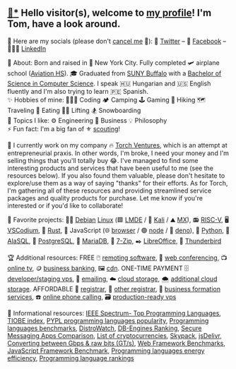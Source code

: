 [//]: # "todo: https://medium.com/swlh/how-to-create-a-self-updating-readme-md-for-your-github-profile-f8b05744ca91"
[//]: # ".md html tag whitelist: https://github.com/github/markup/issues/245#issuecomment-682231577"

## [📝](https://jhatse.info/kartik-v/krajee-markdown-editor/examples/bs4.html)[*](https://github.com/kartik-v/krajee-markdown-editor) Hello visitor(s), welcome to [my profile](https://trpapp.github.io)! I'm Tom, have a look around.

📢 Here are my socials (please don't [cancel me](https://twitter.com/ThomasRPapp/status/1363953064718254081) 🙊): 🐤 [Twitter](https://twitter.com/ThomasRPapp) – 📘 [Facebook](https://facebook.com/ThomasRPapp) – 👨🏼‍💼 [LinkedIn](https://linkedin.com/in/trpapp) 

🌱 About: Born and raised in 🗽 New York City. Fully completed 🛩️ airplane school ([Aviation HS](https://www.aviationhs.net)). 🎓 Graduated from [SUNY Buffalo](https://buffalo.edu) with a [Bachelor of Science in Computer Science](https://engineering.buffalo.edu/computer-science-engineering.html). I speak 🇭🇺 Hungarian and 🇺🇸 English fluently and I'm also trying to learn 🇵🇪 Spanish.  
✨ Hobbies of mine: 👨🏼‍💻 Coding 🏕️ Camping 🕹️ Gaming 👣 Hiking 🗺️ Traveling 🍕 Eating 🏋🏼 Lifting 🏂 Snowboarding  
💭 Topics I like: ⚙️ Engineering 👔 Business 💡 Philosophy  
⚡ Fun fact: I'm a big fan of ⚜️ [scouting](https://scouting.org)! 

🚀 I currently work on my company 🔥 [Torch Ventures](https://torch.ventures), which is an attempt at entrepreneurial praxis. In other words, I'm broke, I need your money and I'm selling things that you'll totally buy 😂. I've managed to find some interesting products and services that have been useful to me (see the resources below). If you also found them valuable, please don't hesitate to explore/use them as a way of saying "thanks" for their efforts. As for Torch, I'm gathering all of these resources and providing streamlined service packages and quality products for purchase. Let me know if you're interested or if you'd like to collaborate!

🏅 Favorite projects: 🍥🐧 [Debian](https://debian.org) [Linux](https://github.com/torvalds/linux) (🟩 [LMDE](https://linuxmint.com/download_lmde.php) / 🐉 [Kali](https://www.kali.org) / ⛰️ [MX](https://mxlinux.org)), 📻 [RISC-V](https://github.com/riscv-software-src), 🖥️ [VSCodium](https://github.com/VSCodium/vscodium), 🦀 [Rust](https://github.com/rust-lang/rust), 📜 JavaScript (🌐 [browser](https://github.com/brave/brave-browser) / 🟢 [node](https://github.com/nodejs) / 🦕 [deno](https://github.com/denoland)), 🐍 [Python](https://python.org), 🌌 [AlaSQL](https://github.com/agershun/alasql), 🐘 [PostgreSQL](https://github.com/postgres), 🦭 [MariaDB](https://github.com/MariaDB), 📂 [7-Zip](https://www.7-zip.org), ✒️ [LibreOffice](https://libreoffice.org), 🦅 [Thunderbird](https://thunderbird.net) 

🏆 Additional resources: FREE 🖱️ [remoting software](https://dwservice.net), 👥 [web conferencing](https://meet.jit.si), 📺 [online tv](https://pluto.tv/live-tv), 🪙 [business banking](https://banknovo.com), 🖼️ [cdn](https://cloudflare.com). ONE-TIME PAYMENT 🗄️ [developer/staging vps](https://cloudatcost.com), 📧 [emailing](https://mxroute.com), ☁️ [cloud storage](https://pcloud.com), 🌨️ [additional cloud storage](https://icedrive.net). AFFORDABLE 📇 [registrar](https://freenom.com), 📄 [other registrar](https://cloudflare.com), 🏢 [business formation services](https://cindysnewmexicollcs.com), ☎️ [online phone calling](https://phonespeak.com), 🗃️ [production-ready vps](https://servercheap.net) 

📖 Informational resources: [IEEE Spectrum- Top Programming Languages](https://spectrum.ieee.org/top-programming-languages), [TIOBE index](https://tiobe.com/tiobe-index), [PYPL programming languages popularity](https://pypl.github.io/PYPL.html), [Programming languages benchmarks](https://benchmarksgame-team.pages.debian.net/benchmarksgame/index.html), [DistroWatch](https://distrowatch.com), [DB-Engines Ranking](https://db-engines.com/en/ranking), [Secure Messaging Apps Comparison](https://securemessagingapps.com/), [List of cryptocurrencies](https://en.wikipedia.org/wiki/List_of_cryptocurrencies), [Skypack](https://www.skypack.dev), [jsDelivr](https://jsdelivr.com), [Converting between Gbps & raw bits (GT/s)](https://paolozaino.wordpress.com/2013/05/21/converting-gts-to-gbps), [Web Framework Benchmarks](https://techempower.com/benchmarks), [JavaScript Framework Benchmark](https://krausest.github.io/js-framework-benchmark/current.html), [Programming languages energy efficiency](https://jaxenter.com/energy-efficient-programming-languages-137264.html), [Programming language rankings](https://redmonk.com/sogrady/category/programming-languages)
